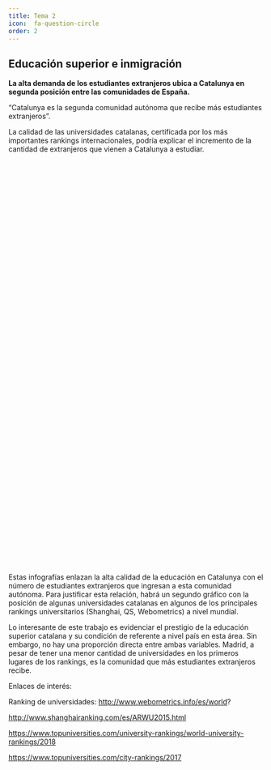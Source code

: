 ```yaml
---
title: Tema 2
icon:  fa-question-circle
order: 2
---
```


## Educación superior e inmigración

**La alta demanda de los estudiantes extranjeros ubica a Catalunya en segunda posición entre las comunidades de España.**

“Catalunya es la segunda comunidad autónoma que recibe más estudiantes extranjeros”.


La calidad de las universidades catalanas, certificada por los más importantes rankings internacionales, podría explicar el incremento de la cantidad de extranjeros que vienen a Catalunya a estudiar. 


<iframe id="datawrapper-chart-p78ah" src="//https://datawrapper.dwcdn.net/p78ah/2/" scrolling="no" frameborder="0" allowtransparency="true" style="width: 0; min-width: 100% !important;" height="400"></iframe><script type="text/javascript">if("undefined"==typeof window.datawrapper)window.datawrapper={};window.datawrapper["p78ah"]={},window.datawrapper["p78ah/2"].embedDeltas={"100":573,"200":478,"300":417,"400":400,"500":400,"700":400,"800":383,"900":383,"1000":383},window.datawrapper["p78ah"].iframe=document.getElementById("datawrapper-chart-p78ah"),window.datawrapper["p78ah"].iframe.style.height=window.datawrapper["p78ah"].embedDeltas[Math.min(1e3,Math.max(100*Math.floor(window.datawrapper["p78ah"].iframe.offsetWidth/100),100))]+"px",window.addEventListener("message",function(a){if("undefined"!=typeof a.data["datawrapper-height"])for(var b in a.data["datawrapper-height"])if("p78ah"==b)window.datawrapper["p78ah"].iframe.style.height=a.data["datawrapper-height"][b]+"px"});</script>


<iframe id="datawrapper-chart-p78ah" src="//https://datawrapper.dwcdn.net/HYliU/1/" scrolling="no" frameborder="0" allowtransparency="true" style="width: 0; min-width: 100% !important;" height="400"></iframe><script type="text/javascript">if("undefined"==typeof window.datawrapper)window.datawrapper={};window.datawrapper["HYliU"]={},window.datawrapper["HYliU/1"].embedDeltas={"100":573,"200":478,"300":417,"400":400,"500":400,"700":400,"800":383,"900":383,"1000":383},window.datawrapper["HYliU"].iframe=document.getElementById("datawrapper-chart-HYliU"),window.datawrapper["HYliU"].iframe.style.height=window.datawrapper["HYliU"].embedDeltas[Math.min(1e3,Math.max(100*Math.floor(window.datawrapper["HYliU"].iframe.offsetWidth/100),100))]+"px",window.addEventListener("message",function(a){if("undefined"!=typeof a.data["datawrapper-height"])for(var b in a.data["datawrapper-height"])if("HYliU"==b)window.datawrapper["HYliU"].iframe.style.height=a.data["datawrapper-height"][b]+"px"});</script>


Estas infografías enlazan la alta calidad de la educación en Catalunya con el número de estudiantes extranjeros que ingresan a esta comunidad autónoma. Para justificar esta relación, habrá un segundo gráfico con la posición de algunas universidades catalanas en algunos de los principales rankings universitarios (Shanghai, QS, Webometrics) a nivel mundial.


Lo interesante de este trabajo es evidenciar el prestigio de la educación superior catalana y su condición de referente a nivel país en esta área. Sin embargo, no hay una proporción directa entre ambas variables. Madrid, a pesar de tener una menor cantidad de universidades en los primeros lugares de los rankings, es la comunidad que más estudiantes extranjeros recibe.








Enlaces de interés:

Ranking de universidades: 
http://www.webometrics.info/es/world?

http://www.shanghairanking.com/es/ARWU2015.html

https://www.topuniversities.com/university-rankings/world-university-rankings/2018

https://www.topuniversities.com/city-rankings/2017

